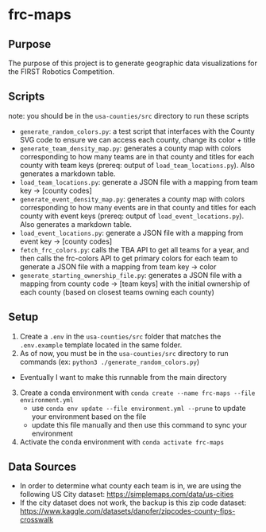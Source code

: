 # frc-maps
## Purpose
The purpose of this project is to generate geographic data visualizations for the FIRST Robotics Competition.

## Scripts
note: you should be in the `usa-counties/src` directory to run these scripts
- `generate_random_colors.py`: a test script that interfaces with the County SVG code to ensure we can access each county, change its color + title
- `generate_team_density_map.py`: generates a county map with colors corresponding to how many teams are in that county and titles for each county with team keys (prereq: output of `load_team_locations.py`). Also generates a markdown table.
- `load_team_locations.py`: generate a JSON file with a mapping from team key -> [county codes]
- `generate_event_density_map.py`: generates a county map with colors corresponding to how many events are in that county and titles for each county with event keys (prereq: output of `load_event_locations.py`). Also generates a markdown table.
- `load_event_locations.py`: generate a JSON file with a mapping from event key -> [county codes]
- `fetch_frc_colors.py`: calls the TBA API to get all teams for a year, and then calls the frc-colors API to get primary colors for each team to generate a JSON file with a mapping from team key -> color
- `generate_starting_ownership_file.py`: generates a JSON file with a mapping from county code -> [team keys] with the initial ownership of each county (based on closest teams owning each county)


## Setup
1. Create a `.env` in the `usa-counties/src` folder that matches the `.env.example` template located in the same folder.
2. As of now, you must be in the `usa-counties/src` directory to run commands (ex: `python3 ./generate_random_colors.py`)
 - Eventually I want to make this runnable from the main directory
3. Create a conda environment with `conda create --name frc-maps --file environment.yml`
    - use `conda env update --file environment.yml --prune` to update your environment based on the file
    - update this file manually and then use this command to sync your environment
4. Activate the conda environment with `conda activate frc-maps`

## Data Sources
- In order to determine what county each team is in, we are using the following US City dataset: https://simplemaps.com/data/us-cities
- If the city dataset does not work, the backup is this zip code dataset: https://www.kaggle.com/datasets/danofer/zipcodes-county-fips-crosswalk